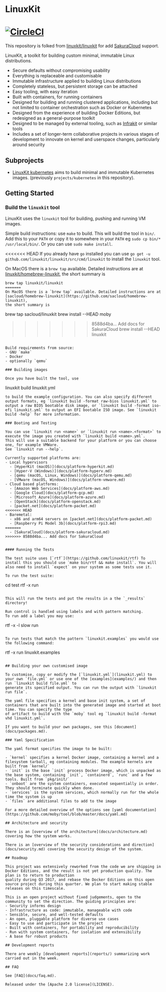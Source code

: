 # LinuxKit

[![CircleCI](https://circleci.com/gh/linuxkit/linuxkit.svg?style=svg)](https://circleci.com/gh/linuxkit/linuxkit)
=======

This repository is folked from [linuxkit/linuxkit](https://linuxkit/linuxkit) for add [SakuraCloud](https://cloud.sakura.ad.jp/) support.

LinuxKit, a toolkit for building custom minimal, immutable Linux distributions.

- Secure defaults without compromising usability
- Everything is replaceable and customisable
- Immutable infrastructure applied to building Linux distributions
- Completely stateless, but persistent storage can be attached
- Easy tooling, with easy iteration
- Built with containers, for running containers
- Designed for building and running clustered applications, including but not limited to container orchestration such as Docker or Kubernetes
- Designed from the experience of building Docker Editions, but redesigned as a general-purpose toolkit
- Designed to be managed by external tooling, such as [Infrakit](https://github.com/docker/infrakit) or similar tools
- Includes a set of longer-term collaborative projects in various stages of development to innovate on kernel and userspace changes, particularly around security

## Subprojects

- [LinuxKit kubernetes](https://github.com/linuxkit/kubernetes) aims to build minimal and immutable Kubernetes images. (previously `projects/kubernetes` in this repository).

## Getting Started

### Build the `linuxkit` tool

LinuxKit uses the `linuxkit` tool for building, pushing and running VM images.

Simple build instructions: use `make` to build. This will build the tool in `bin/`. Add this
to your `PATH` or copy it to somewhere in your `PATH` eg `sudo cp bin/* /usr/local/bin/`. Or you can use `sudo make install`.

<<<<<<< HEAD
If you already have `go` installed you can use `go get -u github.com/linuxkit/linuxkit/src/cmd/linuxkit` to install the `linuxkit` tool.

On MacOS there is a `brew tap` available. Detailed instructions are at [linuxkit/homebrew-linuxkit](https://github.com/linuxkit/homebrew-linuxkit),
the short summary is
```
brew tap linuxkit/linuxkit
=======
On MacOS there is a `brew tap` available. Detailed instructions are at [sacloud/homebrew-linuxkit](https://github.com/sacloud/homebrew-linuxkit),
the short summary is
```
brew tap sacloud/linuxkit
brew install --HEAD moby
>>>>>>> 8588d4ba... Add docs for SakuraCloud
brew install --HEAD linuxkit
```

Build requirements from source:
- GNU `make`
- Docker
- optionally `qemu`

### Building images

Once you have built the tool, use

```
linuxkit build linuxkit.yml
```
to build the example configuration. You can also specify different output formats, eg `linuxkit build -format raw-bios linuxkit.yml` to
output a raw BIOS bootable disk image, or `linuxkit build -format iso-efi linuxkit.yml` to output an EFI bootable ISO image. See `linuxkit build -help` for more information.

### Booting and Testing

You can use `linuxkit run <name>` or `linuxkit run <name>.<format>` to execute the image you created with `linuxkit build <name>.yml`.
This will use a suitable backend for your platform or you can choose one, for example VMWare.
See `linuxkit run --help`.

Currently supported platforms are:
- Local hypervisors
  - [HyperKit (macOS)](docs/platform-hyperkit.md)
  - [Hyper-V (Windows)](docs/platform-hyperv.md)
  - [qemu (macOS, Linux, Windows)](docs/platform-qemu.md)
  - [VMware (macOS, Windows)](docs/platform-vmware.md)
- Cloud based platforms:
  - [Amazon Web Services](docs/platform-aws.md)
  - [Google Cloud](docs/platform-gcp.md)
  - [Microsoft Azure](docs/platform-azure.md)
  - [OpenStack](docs/platform-openstack.md)
  - [packet.net](docs/platform-packet.md)
<<<<<<< HEAD
- Baremetal:
  - x86 and arm64 servers on [packet.net](docs/platform-packet.md)
  - [Raspberry Pi Model 3b](docs/platform-rpi3.md)
=======
  - [SakuraCloud](docs/platform-sakuracloud.md)
>>>>>>> 8588d4ba... Add docs for SakuraCloud


#### Running the Tests

The test suite uses [`rtf`](https://github.com/linuxkit/rtf) To
install this you should use `make bin/rtf && make install`. You will
also need to install `expect` on your system as some tests use it.

To run the test suite:

```
cd test
rtf -x run
```

This will run the tests and put the results in a the `_results` directory!

Run control is handled using labels and with pattern matching.
To run add a label you may use:

```
rtf -x -l slow run
```

To run tests that match the pattern `linuxkit.examples` you would use the following command:

```
rtf -x run linuxkit.examples
```

## Building your own customised image

To customise, copy or modify the [`linuxkit.yml`](linuxkit.yml) to your own `file.yml` or use one of the [examples](examples/) and then run `linuxkit build file.yml` to
generate its specified output. You can run the output with `linuxkit run file`.

The yaml file specifies a kernel and base init system, a set of containers that are built into the generated image and started at boot time. You can specify the type
of artifact to build with the `moby` tool eg `linuxkit build -format vhd linuxkit.yml`.

If you want to build your own packages, see this [document](docs/packages.md).

### Yaml Specification

The yaml format specifies the image to be built:

- `kernel` specifies a kernel Docker image, containing a kernel and a filesystem tarball, eg containing modules. The example kernels are built from `kernel/`
- `init` is the base `init` process Docker image, which is unpacked as the base system, containing `init`, `containerd`, `runc` and a few tools. Built from `pkg/init/`
- `onboot` are the system containers, executed sequentially in order. They should terminate quickly when done.
- `services` is the system services, which normally run for the whole time the system is up
- `files` are additional files to add to the image

For a more detailed overview of the options see [yaml documentation](https://github.com/moby/tool/blob/master/docs/yaml.md)

## Architecture and security

There is an [overview of the architecture](docs/architecture.md) covering how the system works.

There is an [overview of the security considerations and direction](docs/security.md) covering the security design of the system.

## Roadmap

This project was extensively reworked from the code we are shipping in Docker Editions, and the result is not yet production quality. The plan is to return to production
quality during Q3 2017, and rebase the Docker Editions on this open source project during this quarter. We plan to start making stable releases on this timescale.

This is an open project without fixed judgements, open to the community to set the direction. The guiding principles are:
- Security informs design
- Infrastructure as code: immutable, manageable with code
- Sensible, secure, and well-tested defaults
- An open, pluggable platform for diverse use cases
- Easy to use and participate in the project
- Built with containers, for portability and reproducibility
- Run with system containers, for isolation and extensibility
- A base for robust products

## Development reports

There are weekly [development reports](reports/) summarizing work carried out in the week.

## FAQ

See [FAQ](docs/faq.md).

Released under the [Apache 2.0 license](LICENSE).
